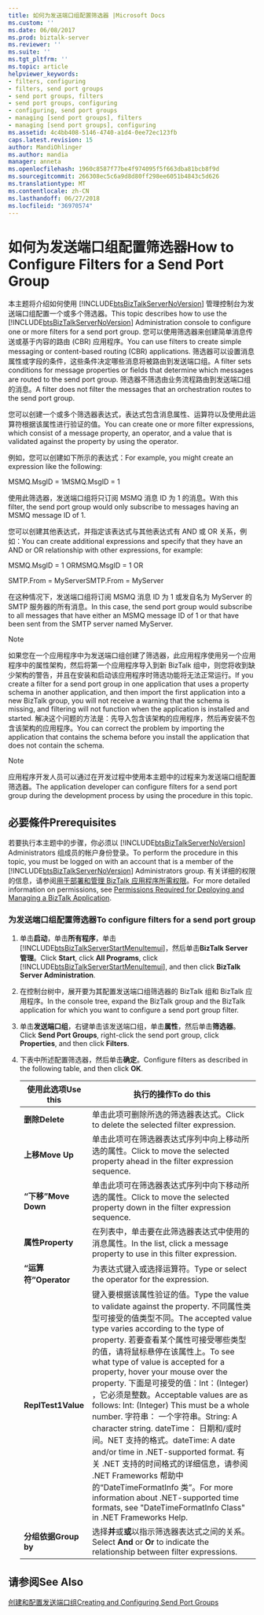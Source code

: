 ```yaml
---
title: 如何为发送端口组配置筛选器 |Microsoft Docs
ms.custom: ''
ms.date: 06/08/2017
ms.prod: biztalk-server
ms.reviewer: ''
ms.suite: ''
ms.tgt_pltfrm: ''
ms.topic: article
helpviewer_keywords:
- filters, configuring
- filters, send port groups
- send port groups, filters
- send port groups, configuring
- configuring, send port groups
- managing [send port groups], filters
- managing [send port groups], configuring
ms.assetid: 4c4bb408-5146-4740-a1d4-0ee72ec123fb
caps.latest.revision: 15
author: MandiOhlinger
ms.author: mandia
manager: anneta
ms.openlocfilehash: 1960c8587f77be4f974095f5f663dba81bcb8f9d
ms.sourcegitcommit: 266308ec5c6a9d8d80ff298ee6051b4843c5d626
ms.translationtype: MT
ms.contentlocale: zh-CN
ms.lasthandoff: 06/27/2018
ms.locfileid: "36970574"
---
```

# <a name="how-to-configure-filters-for-a-send-port-group"></a><span data-ttu-id="6a9c1-102">如何为发送端口组配置筛选器</span><span class="sxs-lookup"><span data-stu-id="6a9c1-102">How to Configure Filters for a Send Port Group</span></span>
<span data-ttu-id="6a9c1-103">本主题将介绍如何使用 [!INCLUDE[btsBizTalkServerNoVersion](../includes/btsbiztalkservernoversion-md.md)] 管理控制台为发送端口组配置一个或多个筛选器。</span><span class="sxs-lookup"><span data-stu-id="6a9c1-103">This topic describes how to use the [!INCLUDE[btsBizTalkServerNoVersion](../includes/btsbiztalkservernoversion-md.md)] Administration console to configure one or more filters for a send port group.</span></span> <span data-ttu-id="6a9c1-104">您可以使用筛选器来创建简单消息传送或基于内容的路由 (CBR) 应用程序。</span><span class="sxs-lookup"><span data-stu-id="6a9c1-104">You can use filters to create simple messaging or content-based routing (CBR) applications.</span></span> <span data-ttu-id="6a9c1-105">筛选器可以设置消息属性或字段的条件，这些条件决定哪些消息将被路由到发送端口组。</span><span class="sxs-lookup"><span data-stu-id="6a9c1-105">A filter sets conditions for message properties or fields that determine which messages are routed to the send port group.</span></span> <span data-ttu-id="6a9c1-106">筛选器不筛选由业务流程路由到发送端口组的消息。</span><span class="sxs-lookup"><span data-stu-id="6a9c1-106">A filter does not filter the messages that an orchestration routes to the send port group.</span></span>  
  
 <span data-ttu-id="6a9c1-107">您可以创建一个或多个筛选器表达式，表达式包含消息属性、运算符以及使用此运算符根据该属性进行验证的值。</span><span class="sxs-lookup"><span data-stu-id="6a9c1-107">You can create one or more filter expressions, which consist of a message property, an operator, and a value that is validated against the property by using the operator.</span></span>  
  
 <span data-ttu-id="6a9c1-108">例如，您可以创建如下所示的表达式：</span><span class="sxs-lookup"><span data-stu-id="6a9c1-108">For example, you might create an expression like the following:</span></span>  
  
 <span data-ttu-id="6a9c1-109">MSMQ.MsgID = 1</span><span class="sxs-lookup"><span data-stu-id="6a9c1-109">MSMQ.MsgID = 1</span></span>  
  
 <span data-ttu-id="6a9c1-110">使用此筛选器，发送端口组将只订阅 MSMQ 消息 ID 为 1 的消息。</span><span class="sxs-lookup"><span data-stu-id="6a9c1-110">With this filter, the send port group would only subscribe to messages having an MSMQ message ID of 1.</span></span>  
  
 <span data-ttu-id="6a9c1-111">您可以创建其他表达式，并指定该表达式与其他表达式有 AND 或 OR 关系，例如：</span><span class="sxs-lookup"><span data-stu-id="6a9c1-111">You can create additional expressions and specify that they have an AND or OR relationship with other expressions, for example:</span></span>  
  
 <span data-ttu-id="6a9c1-112">MSMQ.MsgID = 1 OR</span><span class="sxs-lookup"><span data-stu-id="6a9c1-112">MSMQ.MsgID = 1 OR</span></span>  
  
 <span data-ttu-id="6a9c1-113">SMTP.From = MyServer</span><span class="sxs-lookup"><span data-stu-id="6a9c1-113">SMTP.From = MyServer</span></span>  
  
 <span data-ttu-id="6a9c1-114">在这种情况下，发送端口组将订阅 MSMQ 消息 ID 为 1 或发自名为 MyServer 的 SMTP 服务器的所有消息。</span><span class="sxs-lookup"><span data-stu-id="6a9c1-114">In this case, the send port group would subscribe to all messages that have either an MSMQ message ID of 1 or that have been sent from the SMTP server named MyServer.</span></span>  
  
> [!NOTE]
>  <span data-ttu-id="6a9c1-115">如果您在一个应用程序中为发送端口组创建了筛选器，此应用程序使用另一个应用程序中的属性架构，然后将第一个应用程序导入到新 BizTalk 组中，则您将收到缺少架构的警告，并且在安装和启动该应用程序时筛选功能将无法正常运行。</span><span class="sxs-lookup"><span data-stu-id="6a9c1-115">If you create a filter for a send port group in one application that uses a property schema in another application, and then import the first application into a new BizTalk group, you will not receive a warning that the schema is missing, and filtering will not function when the application is installed and started.</span></span> <span data-ttu-id="6a9c1-116">解决这个问题的方法是：先导入包含该架构的应用程序，然后再安装不包含该架构的应用程序。</span><span class="sxs-lookup"><span data-stu-id="6a9c1-116">You can correct the problem by importing the application that contains the schema before you install the application that does not contain the schema.</span></span>  
  
> [!NOTE]
>  <span data-ttu-id="6a9c1-117">应用程序开发人员可以通过在开发过程中使用本主题中的过程来为发送端口组配置筛选器。</span><span class="sxs-lookup"><span data-stu-id="6a9c1-117">The application developer can configure filters for a send port group during the development process by using the procedure in this topic.</span></span>  
  
## <a name="prerequisites"></a><span data-ttu-id="6a9c1-118">必要條件</span><span class="sxs-lookup"><span data-stu-id="6a9c1-118">Prerequisites</span></span>  
 <span data-ttu-id="6a9c1-119">若要执行本主题中的步骤，你必须以 [!INCLUDE[btsBizTalkServerNoVersion](../includes/btsbiztalkservernoversion-md.md)] Administrators 组成员的帐户身份登录。</span><span class="sxs-lookup"><span data-stu-id="6a9c1-119">To perform the procedure in this topic, you must be logged on with an account that is a member of the [!INCLUDE[btsBizTalkServerNoVersion](../includes/btsbiztalkservernoversion-md.md)] Administrators group.</span></span> <span data-ttu-id="6a9c1-120">有关详细的权限的信息，请参阅[用于部署和管理 BizTalk 应用程序所需权限](../core/permissions-required-for-deploying-and-managing-a-biztalk-application.md)。</span><span class="sxs-lookup"><span data-stu-id="6a9c1-120">For more detailed information on permissions, see [Permissions Required for Deploying and Managing a BizTalk Application](../core/permissions-required-for-deploying-and-managing-a-biztalk-application.md).</span></span>  
  
### <a name="to-configure-filters-for-a-send-port-group"></a><span data-ttu-id="6a9c1-121">为发送端口组配置筛选器</span><span class="sxs-lookup"><span data-stu-id="6a9c1-121">To configure filters for a send port group</span></span>  
  
1. <span data-ttu-id="6a9c1-122">单击**启动**，单击**所有程序**，单击[!INCLUDE[btsBizTalkServerStartMenuItemui](../includes/btsbiztalkserverstartmenuitemui-md.md)]，然后单击**BizTalk Server 管理**。</span><span class="sxs-lookup"><span data-stu-id="6a9c1-122">Click **Start**, click **All Programs**, click [!INCLUDE[btsBizTalkServerStartMenuItemui](../includes/btsbiztalkserverstartmenuitemui-md.md)], and then click **BizTalk Server Administration**.</span></span>  
  
2. <span data-ttu-id="6a9c1-123">在控制台树中，展开要为其配置发送端口组筛选器的 BizTalk 组和 BizTalk 应用程序。</span><span class="sxs-lookup"><span data-stu-id="6a9c1-123">In the console tree, expand the BizTalk group and the BizTalk application for which you want to configure a send port group filter.</span></span>  
  
3. <span data-ttu-id="6a9c1-124">单击**发送端口组**，右键单击该发送端口组，单击**属性**，然后单击**筛选器**。</span><span class="sxs-lookup"><span data-stu-id="6a9c1-124">Click **Send Port Groups**, right-click the send port group, click **Properties**, and then click **Filters**.</span></span>  
  
4. <span data-ttu-id="6a9c1-125">下表中所述配置筛选器，然后单击**确定**。</span><span class="sxs-lookup"><span data-stu-id="6a9c1-125">Configure filters as described in the following table, and then click **OK**.</span></span>  
  
   |<span data-ttu-id="6a9c1-126">使用此选项</span><span class="sxs-lookup"><span data-stu-id="6a9c1-126">Use this</span></span>|<span data-ttu-id="6a9c1-127">执行的操作</span><span class="sxs-lookup"><span data-stu-id="6a9c1-127">To do this</span></span>|  
   |--------------|----------------|  
   |<span data-ttu-id="6a9c1-128">**删除**</span><span class="sxs-lookup"><span data-stu-id="6a9c1-128">**Delete**</span></span>|<span data-ttu-id="6a9c1-129">单击此项可删除所选的筛选器表达式。</span><span class="sxs-lookup"><span data-stu-id="6a9c1-129">Click to delete the selected filter expression.</span></span>|  
   |<span data-ttu-id="6a9c1-130">**上移**</span><span class="sxs-lookup"><span data-stu-id="6a9c1-130">**Move Up**</span></span>|<span data-ttu-id="6a9c1-131">单击此项可在筛选器表达式序列中向上移动所选的属性。</span><span class="sxs-lookup"><span data-stu-id="6a9c1-131">Click to move the selected property ahead in the filter expression sequence.</span></span>|  
   |<span data-ttu-id="6a9c1-132">**“下移”**</span><span class="sxs-lookup"><span data-stu-id="6a9c1-132">**Move Down**</span></span>|<span data-ttu-id="6a9c1-133">单击此项可在筛选器表达式序列中向下移动所选的属性。</span><span class="sxs-lookup"><span data-stu-id="6a9c1-133">Click to move the selected property down in the filter expression sequence.</span></span>|  
   |<span data-ttu-id="6a9c1-134">**属性**</span><span class="sxs-lookup"><span data-stu-id="6a9c1-134">**Property**</span></span>|<span data-ttu-id="6a9c1-135">在列表中，单击要在此筛选器表达式中使用的消息属性。</span><span class="sxs-lookup"><span data-stu-id="6a9c1-135">In the list, click a message property to use in this filter expression.</span></span>|  
   |<span data-ttu-id="6a9c1-136">**“运算符”**</span><span class="sxs-lookup"><span data-stu-id="6a9c1-136">**Operator**</span></span>|<span data-ttu-id="6a9c1-137">为表达式键入或选择运算符。</span><span class="sxs-lookup"><span data-stu-id="6a9c1-137">Type or select the operator for the expression.</span></span>|  
   |<span data-ttu-id="6a9c1-138">**ReplTest1**</span><span class="sxs-lookup"><span data-stu-id="6a9c1-138">**Value**</span></span>|<span data-ttu-id="6a9c1-139">键入要根据该属性验证的值。</span><span class="sxs-lookup"><span data-stu-id="6a9c1-139">Type the value to validate against the property.</span></span> <span data-ttu-id="6a9c1-140">不同属性类型可接受的值类型不同。</span><span class="sxs-lookup"><span data-stu-id="6a9c1-140">The accepted value type varies according to the type of property.</span></span> <span data-ttu-id="6a9c1-141">若要查看某个属性可接受哪些类型的值，请将鼠标悬停在该属性上。</span><span class="sxs-lookup"><span data-stu-id="6a9c1-141">To see what type of value is accepted for a property, hover your mouse over the property.</span></span> <span data-ttu-id="6a9c1-142">下面是可接受的值：Int：(Integer) ，它必须是整数。</span><span class="sxs-lookup"><span data-stu-id="6a9c1-142">Acceptable values are as follows: Int: (Integer) This must be a whole number.</span></span> <span data-ttu-id="6a9c1-143">字符串： 一个字符串。</span><span class="sxs-lookup"><span data-stu-id="6a9c1-143">String: A character string.</span></span> <span data-ttu-id="6a9c1-144">dateTime： 日期和/或时间。NET 支持的格式。</span><span class="sxs-lookup"><span data-stu-id="6a9c1-144">dateTime: A date and/or time in .NET-supported format.</span></span> <span data-ttu-id="6a9c1-145">有关 .NET 支持的时间格式的详细信息，请参阅 .NET Frameworks 帮助中的“DateTimeFormatInfo 类”。</span><span class="sxs-lookup"><span data-stu-id="6a9c1-145">For more information about .NET-supported time formats, see "DateTimeFormatInfo Class" in .NET Frameworks Help.</span></span>|  
   |<span data-ttu-id="6a9c1-146">**分组依据**</span><span class="sxs-lookup"><span data-stu-id="6a9c1-146">**Group by**</span></span>|<span data-ttu-id="6a9c1-147">选择**并**或**或**以指示筛选器表达式之间的关系。</span><span class="sxs-lookup"><span data-stu-id="6a9c1-147">Select **And** or **Or** to indicate the relationship between filter expressions.</span></span>|  
  
## <a name="see-also"></a><span data-ttu-id="6a9c1-148">请参阅</span><span class="sxs-lookup"><span data-stu-id="6a9c1-148">See Also</span></span>  
 [<span data-ttu-id="6a9c1-149">创建和配置发送端口组</span><span class="sxs-lookup"><span data-stu-id="6a9c1-149">Creating and Configuring Send Port Groups</span></span>](../core/creating-and-configuring-send-port-groups.md)